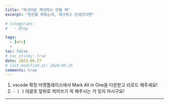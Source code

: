```yaml
---
title: "마크다운 체크박스 안될 때"
excerpt: "빈칸을 띄웠는데, 체크박스 안생긴다면"

# categories:
#   - Blog

tags:
  - [etc]
  -
toc: false
# toc_sticky: true
date: 2023-06-27
# last_modified_at: 2020-05-25
comments: true
---
```


1. vscode 확장 마켓플레이스에서 Mark All in One을 다운받고 리로드 해주세요!
2. `- [ ]` 대괄호 앞뒤로 띄어쓰기 꼭 해주시는 거 잊지 마시구요!

---
